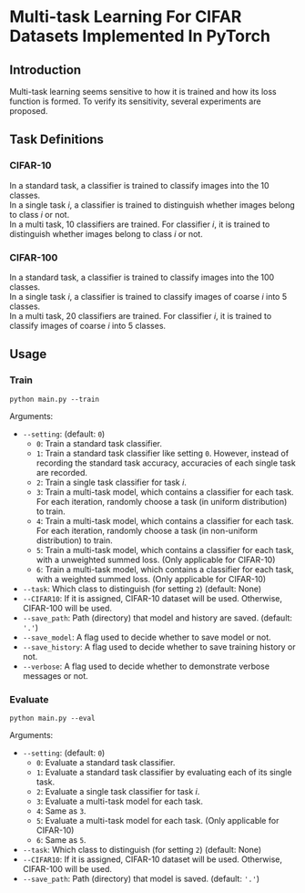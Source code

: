 # Multi-task Learning For CIFAR Datasets Implemented In PyTorch

## Introduction

Multi-task learning seems sensitive to how it is trained and how its loss function is formed. 
To verify its sensitivity, several experiments are proposed.

## Task Definitions

### CIFAR-10

In a standard task, a classifier is trained to classify images into the 10 classes.  
In a single task *i*, a classifier is trained to distinguish whether images belong to class *i* or not.  
In a multi task, 10 classifiers are trained. For classifier *i*, it is trained to distinguish whether images belong to class *i* or not.

### CIFAR-100

In a standard task, a classifier is trained to classify images into the 100 classes.  
In a single task *i*, a classifier is trained to classify images of coarse *i* into 5 classes.  
In a multi task, 20 classifiers are trained. For classifier *i*, it is trained to classify images of coarse *i* into 5 classes.

## Usage

### Train

```
python main.py --train
```

Arguments:

 * `--setting`: (default: `0`)
   * `0`: Train a standard task classifier.
   * `1`: Train a standard task classifier like setting `0`. However, instead of recording the standard task accuracy, accuracies of each single task are recorded.
   * `2`: Train a single task classifier for task *i*.
   * `3`: Train a multi-task model, which contains a classifier for each task. For each iteration, randomly choose a task (in uniform distribution) to train.
   * `4`: Train a multi-task model, which contains a classifier for each task. For each iteration, randomly choose a task (in non-uniform distribution) to train.
   * `5`: Train a multi-task model, which contains a classifier for each task, with a unweighted summed loss. (Only applicable for CIFAR-10)
   * `6`: Train a multi-task model, which contains a classifier for each task, with a weighted summed loss. (Only applicable for CIFAR-10)
 * `--task`: Which class to distinguish (for setting `2`) (default: None)
 * `--CIFAR10`: If it is assigned, CIFAR-10 dataset will be used. Otherwise, CIFAR-100 will be used. 
 * `--save_path`: Path (directory) that model and history are saved. (default: `'.'`)
 * `--save_model`: A flag used to decide whether to save model or not.
 * `--save_history`: A flag used to decide whether to save training history or not.
 * `--verbose`: A flag used to decide whether to demonstrate verbose messages or not.

### Evaluate

```
python main.py --eval
```

Arguments:

 * `--setting`: (default: `0`)
   * `0`: Evaluate a standard task classifier.
   * `1`: Evaluate a standard task classifier by evaluating each of its single task.
   * `2`: Evaluate a single task classifier for task *i*.
   * `3`: Evaluate a multi-task model for each task.
   * `4`: Same as `3`. 
   * `5`: Evaluate a multi-task model for each task. (Only applicable for CIFAR-10)
   * `6`: Same as `5`. 
 * `--task`: Which class to distinguish (for setting `2`) (default: None)
 * `--CIFAR10`: If it is assigned, CIFAR-10 dataset will be used. Otherwise, CIFAR-100 will be used. 
 * `--save_path`: Path (directory) that model is saved. (default: `'.'`)
